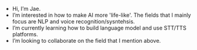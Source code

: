 - Hi, I’m Jae.
- I’m interested in how to make AI more 'life-like'. The fields that I mainly focus are NLP and voice recognition/sysntehsis.
- I’m currently learning how to build language model and use STT/TTS platforms.
- I’m looking to collaborate on the field that I mention above.

<!---
donddog/donddog is a ✨ special ✨ repository because its `README.md` (this file) appears on your GitHub profile.
You can click the Preview link to take a look at your changes.
--->

